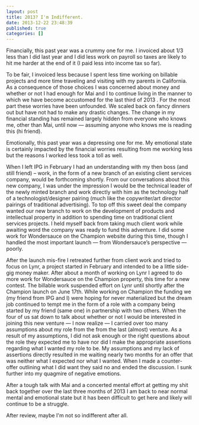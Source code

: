 ```yaml
---
layout: post
title: 2013? I'm Indifferent.
date: 2013-12-22 23:48:39
published: true
categories: []
---
```


Financially, this past year was a crummy one for me. I invoiced about 1/3 less than I did last year and I did less work on payroll so taxes are likely to hit me harder at the end of it (I paid less into income tax so far).

To be fair, I invoiced less because I spent less time working on billable projects and more time traveling and visiting with my parents in California. As a consequence of those choices I was concerned about money and whether or not I had enough for Mai and I to continue living in the manner to which we have become accustomed for the last third of 2013 . For the most part these worries have been unfounded. We scaled back on fancy dinners out but have not had to make any drastic changes. The change in my financial standing has remained largely hidden from everyone who knows me, other than Mai, until now — assuming anyone who knows me is reading this (hi friend).

Emotionally, this past year was a depressing one for me. My emotional state is certainly impacted by the financial worries resulting from me working less but the reasons I worked less took a toll as well.

When I left IPG in February I had an understanding with my then boss (and still friend) – work, in the form of a new branch of an existing client services company, would be forthcoming shortly. From our conversations about this new company, I was under the impression I would be the technical leader of the newly minted branch and work directly with him as the technology half of a technologist/designer pairing (much like the copywriter/art director pairings of traditional advertising). To top off this sweet deal the company wanted our new branch to work on the development of products and intellectual property in addition to spending time on traditional client services projects. I held myself back from taking much client work while awaiting word the company was ready to fund this adventure. I did some work for Wondersauce on the Champion website during this time, though I handled the most important launch — from Wondersauce’s perspective — poorly.

After the launch mis-fire I retreated further from client work and tried to focus on Lynr, a project started in February and intended to be a little side-gig money maker. After about a month of working on Lynr I agreed to do more work for Wondersauce on the Champion property, this time for a new contest. The billable work suspended effort on Lynr until shortly after the Champion launch on June 17th. While working on Champion the funding we (my friend from IPG and I) were hoping for never materialized but the dream job continued to tempt me in the form of a role with a company being started by my friend (same one) in partnership with two others. When the four of us sat down to talk about whether or not I would be interested in joining this new venture — I now realize — I carried over too many assumptions about my role from the from the last (almost) venture. As a result of my assumptions, I did not ask enough or the right questions about the role they expected me to have nor did I make the appropriate assertions regarding what I wanted my role to be. My assumptions and my lack of assertions directly resulted in me waiting nearly two months for an offer that was neither what I expected nor what I wanted. When I made a counter-offer outlining what I did want they said no and ended the discussion. I sunk further into my quagmire of negative emotions.

After a tough talk with Mai and a concerted mental effort at getting my shit back together over the last three months of 2013 I am back to near normal mental and emotional state but it has been difficult to get here and likely will continue to be a struggle.

After review, maybe I'm not so indifferent after all.
